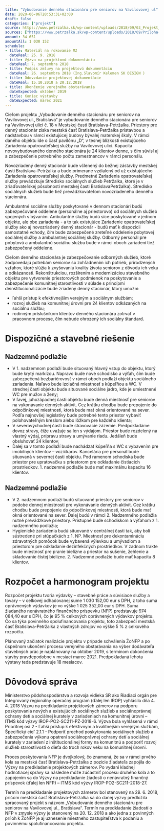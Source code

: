 ```yaml
---
title: "Vybudovanie denného stacionáru pre seniorov na Vavilovovej ul"
date: 2020-06-06T20:53:31+02:00
draft: false
categories: ["projekt"]
source: https://www.petrzalka.sk/wp-content/uploads/2018/09/03_Projekt_Denny_stacionar_pre_seniorov-1.pdf
sources: ["https://www.petrzalka.sk/wp-content/uploads/2018/09/Priloha-4_Sprievodna-sprava-k-navrhu-dispozicneho-riesenia.pdf", "https://www.petrzalka.sk/2018-09-07-vyzva-na-predlozenie-ponuk-vybudovanie-denneho-stacionaru-pre-seniorov-na-vavilovovej-ulici-bratislava/", "https://www.petrzalka.sk/wp-content/uploads/2018/10/Zmluva_335_2018.pdf"]
amount: 34 651
amountAll: 1 030 152
schedule: 
- title: Materiál na rokovanie MZ
  dateReal: 25. 9. 2018
- title: Výzva na projektovú dokumentáciu
  dateReal: 7. septembra 2018
- title: Podpis zmluvy na projektovú dokumentáciu 
  dateReal: 26. septembra 2018 (Ing.Slavomír Kelemen SK DESIGN )
- title: Odovzdanie projektovej dokumentácie
  dateReal: 15.10.2018 a 20.12.2018
- title: Ukončenie verejného obstarávania
  dateExpected: október 2019
- title: Koniec výstavby
  dateExpected: marec 2021
---
```


Cieľom projektu „Vybudovanie denného stacionáru pre seniorov na Vavilovovej ul.,
Bratislava“ je vybudovanie denného stacionára pre seniorov na Vavilovovej ulici č. 18
v Mestskej časti Bratislava-Petržalka. Priestory pre denný stacionár získa mestská časť
Bratislava-Petržalka prístavbou a nadstavbou v rámci existujúcej budovy bývalej materskej
školy. V rámci daného objektu ide o časť pavilónu „D“, v tesnej blízkosti existujúceho
Zariadenia opatrovateľskej služby na Vavilovovej ulici. Kapacita novovybudovaného
denného stacionára je 24 klientov denne, s čím súvisí aj a zabezpečenie potrebného počtu
zamestnancov v rámci personálu. 

Novozriadený denný stacionár bude včlenený do bežnej zástavby mestskej časti
Bratislava-Petržalka a bude primerane vzdialený od už existujúceho Zariadenia
opatrovateľskej služby. Predmetné Zariadenia opatrovateľskej služby prevádzkuje Stredisko
sociálnych služieb Petržalka, ktoré je v zriaďovateľskej pôsobnosti mestskej časti BratislavaPetržalka). Stredisko sociálnych služieb bude tiež prevádzkovateľom novozriadeného
denného stacionára. 

Ambulantné sociálne služby poskytované v dennom stacionári budú zabezpečované
oddelene (personálne aj priestorovo) od sociálnych služieb spojených s bývaním. Ambulantné
služby budú síce poskytované v jednom objekte, ale obe zariadenia - a to tak existujúce
Zariadenie opatrovateľskej služby ako aj novozriadený denný stacionár - budú mať 
k dispozícii samostatné vchody, čím bude zabezpečené zreteľné oddelenie pobytovej sociálnej
služby a ambulantnej sociálnej služby. Odborný personál pre pobytovú a ambulantnú sociálnu
službu bude v rámci oboch zariadení tiež zabezpečený oddelene.

Cieľom denného stacionára je zabezpečovanie odborných služieb, ktoré zodpovedajú
potrebám seniorov so zohľadnením ich potrieb, prirodzených vzťahov, ktoré slúžia
k zvyšovaniu kvality života seniorov z dôvodu ich veku a odkázanosti. Rekonštrukciou,
rozšírením a modernizáciou stavebného objektu pre vytvorenie priestorových podmienok na
poskytovanie a zabezpečenie komunitnej starostlivosti v súlade s princípmi
deinštitucionalizácie bude zriadený denný stacionár, ktorý umožní:

* ľahší prístup k efektívnejším verejným a sociálnym službám;
* rozvoj služieb na komunitnej úrovni pre 24 klientov odkázaných na sociálnu službu;
* rodinným príslušníkom klientov denného stacionára zotrvať v pracovnom procese,
čím nebude ohrozený ich sociálny štandard.

# Dispozičné a stavebné riešenie

##  Nadzemné podlažie

* V 1. nadzemnom podlaží bude situovaný hlavný vstup do objektu, ktorý bude krytý markízou. Napravo bude nové schodisko a výťah, čím bude zabezpečená bezbariérovosť v rámci oboch podlaží objektu sociálneho zariadenia. Naľavo bude izolačná miestnosť s kúpeľňou a WC. V strednej časti objektu bude situované sociálne jadro, kde je umiestnené WC pre mužov a ženy;
* V ľavej, juhozápadnej časti objektu bude denná miestnosť pre seniorov na vykonávanie denných aktivít. Cez krátku chodbu bude prepojenie do odpočinkovej miestnosti, ktorá bude mať okná orientované na sever. Podľa najnovšej legislatívy bude potrebné tento priestor vybaviť polohovateľným kreslom alebo lôžkom pre každého klienta;
* V severovýchodnej časti bude stravovacie zázemie. Predpokladáme dovoz stravy, čiže uvažuje sa len s výdajom. Priestor bude rozdelený na vlastný výdaj, prípravu stravy a umývanie riadu. Jedáleň bude obsluhovať 24 klientov;
* Ďalej sa v tomto podlaží bude nachádzať kúpeľňa s WC s vybavením pre imobilných klientov – vozíčkarov. Kancelária pre personál bude situovaná v severnej časti objektu. Pod ramenom schodiska bude priestor pre upratovačku s priestorom pre odkladanie čistiacich prostriedkov. 1. nadzemné podlažie bude mať maximálnu kapacitu 16 klientov.

## Nadzemné podlažie

* V 2. nadzemnom podlaží budú situované priestory pre seniorov v podobe dennej miestnosti pre vykonávanie denných aktivít. Cez krátku chodbu bude prepojenie do odpočinkovej miestnosti, ktorá bude mať okná orientované na sever. Ďalej budú v rámci 2. Nadzemného podlažia nutné prevádzkové priestory. Prístupné bude schodiskom a výťahom z 1. nadzemného podlažia;
* Hygienické zariadenia budú situované v centrálnej časti tak, aby boli sústredené pri stúpačkách z 1. NP. Miestnosť pre dekontamináciu zdravotných pomôcok bude vybavená výlevkou a umývadlom a priestorom pre odkladanie dezinfekčných prostriedkov. V zadnom trakte bude miestnosť pre pranie bielizne a priestor na sušenie, žehlenie a skladovanie čistej bielizne. 2. Nadzemné podlažie bude mať kapacitu 8 klientov.

# Rozpočet a harmonogram projektu

Rozpočet projektu tvoria výdavky – stavebné práce a súvisiace služby a tovary –
v celkovej odhadovanej sume 1 030 152,00 eur s DPH, z toho suma oprávnených výdavkov je
vo výške 1 025 352,00 eur s DPH. Suma žiadaného nenávratného finančného príspevku
(NFP) predstavuje 974 084,40 eur s DPH, čo je 95 % celkových oprávnených výdavkov
projektu. Čo sa týka povinného spolufinancovania projektu, toto zabezpečí mestská časť
Bratislava-Petržalka z vlastných zdrojov vo výške 5 % z celkového rozpočtu.

Plánovaný začiatok realizácie projektu v prípade schválenia ŽoNFP a po úspešnom
ukončení procesu verejného obstarávania na výber dodávateľa stavebných prác je
naplánovaný na október 2019, s termínom dokončenia stavby pravdepodobne v mesiaci marec
2021. Predpokladaná lehota výstavy teda predstavuje 18 mesiacov.

# Dôvodová správa

Ministerstvo pôdohospodárstva a rozvoja vidieka SR ako Riadiaci orgán pre
Integrovaný regionálny operačný program (ďalej len IROP) vyhlásilo dňa 4. 4. 2018
Výzvu na predkladanie projektových zámerov na podporu poskytovania nových a
existujúcich sociálnych služieb a sociálnoprávnej ochrany detí a sociálnej kurately v
zariadeniach na komunitnej úrovni – ITMS kód výzvy IROP-PO2-SC211-PZ-2018-6.
Výzva bola vyhlásená v rámci Prioritnej osi 2 - Ľahší prístup k efektívnym a kvalitnejším
verejným službám, Špecifický cieľ 2.1.1 - Podporiť prechod poskytovania sociálnych služieb
a zabezpečenia výkonu opatrení sociálnoprávnej ochrany detí a sociálnej kurately v zariadení
z inštitucionálnej formy na komunitnú a podporiť rozvoj služieb starostlivosti o dieťa do troch
rokov veku na komunitnej úrovni.

Proces poskytovania NFP je dvojkolový, čo znamená, že sa v rámci prvého kola sa
mestská časť Bratislava-Petržalka z pozície žiadateľa zapojila do Výzvy na predkladanie
projektových zámerov. Po vydaní kladnej hodnotiacej správy sa následne môže zúčastniť
procesu druhého kola a to zapojením sa do Výzvy na predkladanie žiadostí o nenávratný
finančný príspevok (ďalej len NFP) – ITMS kód výzvy IROP-PO2-SC211-2018-27.

Termín na predkladanie projektových zámerov bol stanovený na 29. 6. 2018, pričom
mestská časť Bratislava-Petržalka sa do danej výzvy predložila spracovaný projekt s názvom
„Vybudovanie denného stacionáru pre seniorov na Vavilovovej ul., Bratislava“. Termín na
predkladanie žiadostí o NFP v zmysle výzvy je stanovený na 20. 12. 2018 a ako jedna
z povinných príloh k ŽoNFP je aj uznesenie miestneho zastupiteľstva k podaniu a povinnému
spolufinancovaniu projektu.